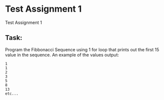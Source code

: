 # Test Assignment 1
Test Assignment 1

## Task:
Program the Fibbonacci Sequence using 1 for loop that prints out the first 15 value in the sequence.
An example of the values output:
```
1
1
2
3
5
8
13
etc...
```
